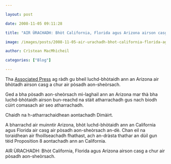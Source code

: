 ```yaml
---

layout: post

date: 2008-11-05 09:11:28

title: "AIR ÙRACHADH: Bhòt California, Florida agus Arizona airson casg a chur air pòsadh aon-sheòrsach"

image: /images/posts/2008-11-05-air-urachadh-bhot-california-florida-agus-arizona-airson-casg-a-chur-air-posadh-aon-sheorsach.webp

author: Crìstean MacMhìcheil

categories: ["Blog"]

---
```


Tha [Associated Press](http://www.stltoday.com/stltoday/news/stories.nsf/religion/story/E2F7DDF123CCC39C862574F8002EFBD0?OpenDocument "'Arizona voters OK amendment banning gay marriage' le Bob Baum") ag ràdh gu bheil luchd-bhòtaidh ann an Arizona air bhòtadh airson casg a chur air pòsadh aon-sheòrsach.

Ged a bha pòsadh aon-sheòrsach mì-laghail ann an Arizona mar thà bha luchd-bhòtaidh airson bun-reachd na stàit atharrachadh gus nach biodh cùirt comasach air seo atharrachadh.

Chaidh na h-atharrachaidhean aontachadh Dimàirt.

A bharrachd air muinntir Arizona, bhòt luchd-bhòtaidh ann an California agus Florida air casg air pòsadh aon-sheòrsach an-dè. Chan eil na toraidhean air fhoillseachadh fhathast, ach an-dràsta thathar an dùil gun tèid Proposition 8 aontachadh ann an California.

AIR ÙRACHADH: Bhòt California, Florida agus Arizona airson casg a chur air pòsadh aon-sheòrsach.
